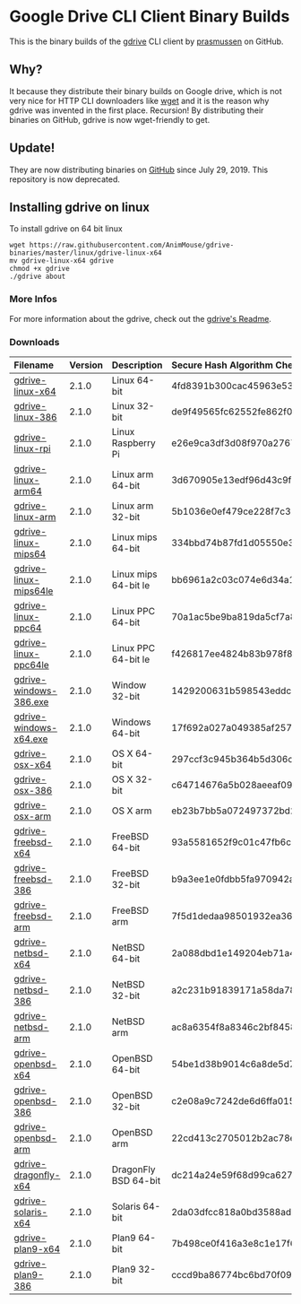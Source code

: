 # Google Drive CLI Client Binary Builds
This is the binary builds of the [gdrive](https://github.com/prasmussen/gdrive) CLI client by [prasmussen](https://github.com/prasmussen) on GitHub.
## Why?
It because they distribute their binary builds on Google drive, which is not very nice for HTTP CLI downloaders like [wget](https://www.gnu.org/software/wget/) and it is the reason why gdrive was invented in the first place. Recursion! By distributing their binaries on GitHub, gdrive is now wget-friendly to get.
## Update!
They are now distributing binaries on [GitHub](https://github.com/gdrive-org/gdrive/releases/tag/2.1.0) since July 29, 2019. This repository is now deprecated.
## Installing gdrive on linux
To install gdrive on 64 bit linux
```
wget https://raw.githubusercontent.com/AnimMouse/gdrive-binaries/master/linux/gdrive-linux-x64
mv gdrive-linux-x64 gdrive
chmod +x gdrive
./gdrive about
```
### More Infos
For more information about the gdrive, check out the [gdrive's Readme](https://github.com/prasmussen/gdrive/blob/master/README.md).
### Downloads
| Filename               | Version | Description        | Secure Hash Algorithm Checksum           |
|:-----------------------|:--------|:-------------------|:-----------------------------------------|
| [gdrive-linux-x64](https://raw.githubusercontent.com/AnimMouse/gdrive-binaries/master/linux/gdrive-linux-x64) | 2.1.0 | Linux 64-bit | 4fd8391b300cac45963e53da44dcfe68da08d843 |
| [gdrive-linux-386](https://raw.githubusercontent.com/AnimMouse/gdrive-binaries/master/linux/gdrive-linux-386) | 2.1.0 | Linux 32-bit | de9f49565fc62552fe862f08f84694ab4653adc2 |
| [gdrive-linux-rpi](https://raw.githubusercontent.com/AnimMouse/gdrive-binaries/master/linux/gdrive-linux-rpi) | 2.1.0 | Linux Raspberry Pi | e26e9ca3df3d08f970a276782ac5e92731c85467 |
| [gdrive-linux-arm64](https://raw.githubusercontent.com/AnimMouse/gdrive-binaries/master/linux/gdrive-linux-arm64) | 2.1.0 | Linux arm 64-bit | 3d670905e13edf96d43c9f97293bdba62c740926 |
| [gdrive-linux-arm](https://raw.githubusercontent.com/AnimMouse/gdrive-binaries/master/linux/gdrive-linux-arm) | 2.1.0 | Linux arm 32-bit | 5b1036e0ef479ce228f7c32d1adfdc3840d71d10 |
| [gdrive-linux-mips64](https://raw.githubusercontent.com/AnimMouse/gdrive-binaries/master/linux/gdrive-linux-mips64) | 2.1.0 | Linux mips 64-bit | 334bbd74b87fd1d05550e366724fe8e3c9e61ca4 |
| [gdrive-linux-mips64le](https://raw.githubusercontent.com/AnimMouse/gdrive-binaries/master/linux/gdrive-linux-mips64le) | 2.1.0 | Linux mips 64-bit le | bb6961a2c03c074e6d34a1ec280cc69f5d5002f5 |
| [gdrive-linux-ppc64](https://raw.githubusercontent.com/AnimMouse/gdrive-binaries/master/linux/gdrive-linux-ppc64) | 2.1.0 | Linux PPC 64-bit | 70a1ac5be9ba819da5cf7a8dbd513805a26509ac |
| [gdrive-linux-ppc64le](https://raw.githubusercontent.com/AnimMouse/gdrive-binaries/master/linux/gdrive-linux-ppc64le) | 2.1.0 | Linux PPC 64-bit le | f426817ee4824b83b978f82f8e72eac6db92f2d1 |
| [gdrive-windows-386.exe](https://raw.githubusercontent.com/AnimMouse/gdrive-binaries/master/windows/gdrive-windows-386.exe) | 2.1.0 | Window 32-bit | 1429200631b598543eddc3df3487117cad95adbb |
| [gdrive-windows-x64.exe](https://raw.githubusercontent.com/AnimMouse/gdrive-binaries/master/windows/gdrive-windows-x64.exe) | 2.1.0 | Windows 64-bit | 17f692a027a049385af2576503cd376593cc87b7 |
| [gdrive-osx-x64](https://raw.githubusercontent.com/AnimMouse/gdrive-binaries/master/osx/gdrive-osx-x64) | 2.1.0 | OS X 64-bit | 297ccf3c945b364b5d306cef335ba44b0900e927 |
| [gdrive-osx-386](https://raw.githubusercontent.com/AnimMouse/gdrive-binaries/master/osx/gdrive-osx-386) | 2.1.0 | OS X 32-bit | c64714676a5b028aeeaf09e5f3b84d363e0ec7ed |
| [gdrive-osx-arm](https://raw.githubusercontent.com/AnimMouse/gdrive-binaries/master/osx/gdrive-osx-arm) | 2.1.0 | OS X arm | eb23b7bb5a072497372bd253e8fc8353bec8a64c |
| [gdrive-freebsd-x64](https://raw.githubusercontent.com/AnimMouse/gdrive-binaries/master/freebsd/gdrive-freebsd-x64) | 2.1.0 | FreeBSD 64-bit | 93a5581652f9c01c47fb6c16e8ae655182f265da |
| [gdrive-freebsd-386](https://raw.githubusercontent.com/AnimMouse/gdrive-binaries/master/freebsd/gdrive-freebsd-386) | 2.1.0 | FreeBSD 32-bit | b9a3ee1e0fdbb5fa970942ab89b354ee863a5758 |
| [gdrive-freebsd-arm](https://raw.githubusercontent.com/AnimMouse/gdrive-binaries/master/freebsd/gdrive-freebsd-arm) | 2.1.0 | FreeBSD arm | 7f5d1dedaa98501932ea368f2baba240da0b00d8 |
| [gdrive-netbsd-x64](https://raw.githubusercontent.com/AnimMouse/gdrive-binaries/master/netbsd/gdrive-netbsd-x64) | 2.1.0 | NetBSD 64-bit | 2a088dbd1e149204eb71a47ade109816983fe53f |
| [gdrive-netbsd-386](https://raw.githubusercontent.com/AnimMouse/gdrive-binaries/master/netbsd/gdrive-netbsd-386) | 2.1.0 | NetBSD 32-bit | a2c231b91839171a58da780657c445d4a1430537 |
| [gdrive-netbsd-arm](https://raw.githubusercontent.com/AnimMouse/gdrive-binaries/master/netbsd/gdrive-netbsd-arm) | 2.1.0 | NetBSD arm | ac8a6354f8a8346c2bf84585e14f4a2cc69451db |
| [gdrive-openbsd-x64](https://raw.githubusercontent.com/AnimMouse/gdrive-binaries/master/openbsd/gdrive-openbsd-x64) | 2.1.0 | OpenBSD 64-bit | 54be1d38b9014c6a8de5d71233cd6f208c27ac1c |
| [gdrive-openbsd-386](https://raw.githubusercontent.com/AnimMouse/gdrive-binaries/master/openbsd/gdrive-openbsd-386) | 2.1.0 | OpenBSD 32-bit | c2e08a9c7242de6d6ffa01598425fea0550076b8 |
| [gdrive-openbsd-arm](https://raw.githubusercontent.com/AnimMouse/gdrive-binaries/master/openbsd/gdrive-openbsd-arm) | 2.1.0 | OpenBSD arm | 22cd413c2705012b2ac78e64cc9f2b5bfa96dbea |
| [gdrive-dragonfly-x64](https://raw.githubusercontent.com/AnimMouse/gdrive-binaries/master/dragonfly/gdrive-dragonfly-x64) | 2.1.0 | DragonFly BSD 64-bit | dc214a24e59f68d99ca62757d99099051f83804a |
| [gdrive-solaris-x64](https://raw.githubusercontent.com/AnimMouse/gdrive-binaries/master/solaris/gdrive-solaris-x64) | 2.1.0 | Solaris 64-bit | 2da03dfcc818a0bd3588ad850349a5a2554913fb |
| [gdrive-plan9-x64](https://raw.githubusercontent.com/AnimMouse/gdrive-binaries/master/plan9/gdrive-plan9-x64) | 2.1.0 | Plan9 64-bit | 7b498ce0f416a3e8c1e17f603d21a3e84c1a9283 |
| [gdrive-plan9-386](https://raw.githubusercontent.com/AnimMouse/gdrive-binaries/master/plan9/gdrive-plan9-386) | 2.1.0 | Plan9 32-bit | cccd9ba86774bc6bd70f092158e2fcafa94601c0 |
